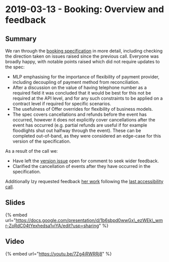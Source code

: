 # 2019-03-13 - Booking: Overview and feedback

## Summary

We ran through the [booking specification](https://www.openactive.io/open-booking-api/EditorsDraft) in more detail, including checking the direction taken on issues raised since the previous call. Everyone was broadly happy, with notable points raised which did not require updates to the spec:

* MLP emphasising for the importance of flexibility of payment provider, including decoupling of payment method from reconciliation.
* After a discussion on the value of having telephone number as a required field it was concluded that it would be best for this not be required at the API level, and for any such constraints to be applied on a contract level if required for specific scenarios.
* The usefulness of Offer overrides for flexibility of business models.
* The spec covers cancellations and refunds before the event has occurred, however it does not explicitly cover cancellations after the event has occurred \(e.g. partial refunds are useful if for example floodlights shut out halfway through the event\). These can be completed out-of-band, as they were considered an edge-case for this version of the specification.

As a result of the call we:

* Have left the [version issue](https://github.com/openactive/open-booking-api/issues/105) open for comment to seek wider feedback.
* Clarified the cancellation of events after they have occurred in the specification.

Additionally Izy requested feedback [her work](https://docs.google.com/document/d/1-z3KkQYch-qY1OKbk-o9WTEabIr-JGcRd55fEtKjQJg/edit) following the [last accessibility call](2018-10-24-accessibility-requirements.md).

## Slides

{% embed url="https://docs.google.com/presentation/d/1b6sbpd0wwGx\_ezWEk\_wmr-ZoRdC04tYexhedsa1viYA/edit?usp=sharing" %}

## Video

{% embed url="https://youtu.be/7Zg4iRWRRj8" %}



